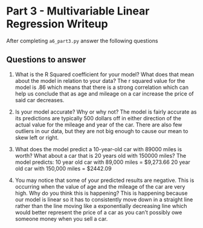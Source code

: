 # Part 3 - Multivariable Linear Regression Writeup

After completing `a6_part3.py` answer the following questions

## Questions to answer

1. What is the R Squared coefficient for your model? What does that mean about the model in relation to your data?
The r squared value for the model is .86 which means that there is a strong correlation which can help us conclude that as age and mileage on a car increase the price of said car decreases. 

2. Is your model accurate? Why or why not?
The model is fairly accurate as its predictions are typically 500 dollars off in either direction of the actual value for the mileage and year of the car. There are also few outliers in our data, but they are not big enough to cause our mean to skew left or right. 

3. What does the model predict a 10-year-old car with 89000 miles is worth? What about a car that is 20 years old with 150000 miles?
The model predicts:
10 year old car with 89,000 miles = $9,273.66
20 year old car with 150,000 miles = $2442.09

4. You may notice that some of your predicted results are negative. This is occurring when the value of age and the mileage of the car are very high. Why do you think this is happening?
This is happening because our model is linear so it has to consistently move down in a straight line rather than the line moving like a exponentially decreasing line which would better represent the price of a car as you can’t possibly owe someone money when you sell a car. 